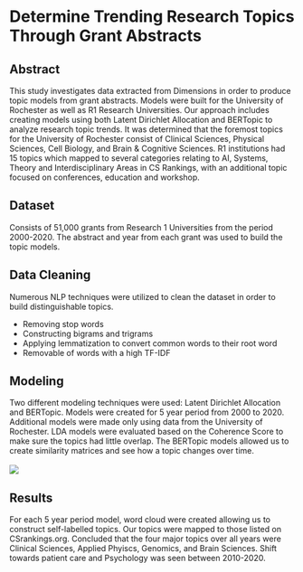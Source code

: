 
# Determine Trending Research Topics Through Grant Abstracts

## Abstract

This study investigates data extracted from Dimensions in order to produce topic models from grant abstracts. Models were built for the University of Rochester as well as R1 Research Universities. Our approach includes creating models using both Latent Dirichlet Allocation and BERTopic to analyze research topic trends. It was determined that the foremost topics for the University of Rochester consist of Clinical Sciences, Physical Sciences, Cell Biology, and Brain & Cognitive Sciences. R1 institutions had 15 topics which mapped to several categories relating to AI, Systems, Theory and Interdisciplinary Areas in CS Rankings, with an additional topic focused on conferences, education and workshop.

## Dataset
Consists of 51,000 grants from Research 1 Universities from the period 2000-2020. The abstract and year from each grant was used to build the topic models.

## Data Cleaning
Numerous NLP techniques were utilized to clean the dataset in order to build distinguishable topics.

- Removing stop words
- Constructing bigrams and trigrams
- Applying lemmatization to convert common words to their root word
- Removable of words with a high TF-IDF

## Modeling
Two different modeling techniques were used: Latent Dirichlet Allocation and BERTopic. Models were created for 5 year period from 2000 to 2020. Additional models were made only using data from the University of Rochester. LDA models were evaluated based on the Coherence Score to make sure the topics had little overlap. The BERTopic models allowed us to create similarity matrices and see how a topic changes over time.
</br></br>
![](https://github.com/thomasdurkin/Trending-Research-Topics/blob/master/Word%20Cloud%20Example.PNG)
## Results
For each 5 year period model, word cloud were created allowing us to construct self-labelled topics. Our topics were mapped to those listed on CSrankings.org. Concluded that the four major topics over all years were Clinical Sciences, Applied Phyiscs, Genomics, and Brain Sciences. Shift towards patient care and Psychology was seen between 2010-2020.
